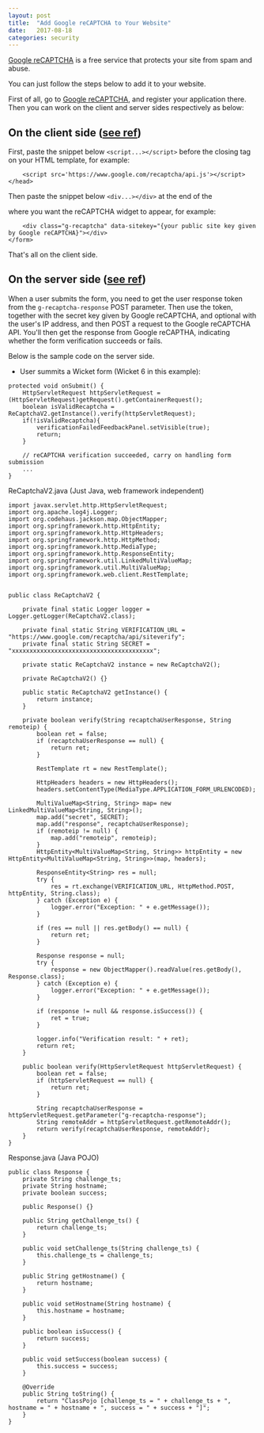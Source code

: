 ```yaml
---
layout: post
title:  "Add Google reCAPTCHA to Your Website"
date:   2017-08-18
categories: security
---
```


[Google reCAPTCHA][1] is a free service that protects your site from spam and abuse.

You can just follow the steps below to add it to your website.

First of all, go to [Google reCAPTCHA][2], and register your application there. Then you can work on the client and server sides respectively as below:

## On the client side ([see ref][3]) ##

First, paste the snippet below `<script...></script>` before the closing </head> tag on your HTML template, for example:

        <script src='https://www.google.com/recaptcha/api.js'></script>
    </head>

Then paste the snippet below `<div...></div>` at the end of the <form> where you want the reCAPTCHA widget to appear, for example:

        <div class="g-recaptcha" data-sitekey="{your public site key given by Google reCAPTCHA}"></div>
    </form>

That's all on the client side.

## On the server side ([see ref][4]) ##

When a user submits the form, you need to get the user response token from the `g-recaptcha-response` POST parameter. Then use the token, together with the secret key given by Google reCAPTCHA, and optional with the user's IP address, and then POST a request to the Google reCAPTCHA API. You'll then get the response from Google reCAPTHA, indicating whether the form verification succeeds or fails.

Below is the sample code on the server side.

 - User summits a Wicket form (Wicket 6 in this example):

<!-- language: lang-java -->

    protected void onSubmit() {
        HttpServletRequest httpServletRequest = (HttpServletRequest)getRequest().getContainerRequest();
        boolean isValidRecaptcha = ReCaptchaV2.getInstance().verify(httpServletRequest);
        if(!isValidRecaptcha){
            verificationFailedFeedbackPanel.setVisible(true);
            return;
        }

        // reCAPTCHA verification succeeded, carry on handling form submission
        ...
    }

ReCaptchaV2.java (Just Java, web framework independent)

<!-- language: lang-java -->

    import javax.servlet.http.HttpServletRequest;    
    import org.apache.log4j.Logger;
    import org.codehaus.jackson.map.ObjectMapper;
    import org.springframework.http.HttpEntity;
    import org.springframework.http.HttpHeaders;
    import org.springframework.http.HttpMethod;
    import org.springframework.http.MediaType;
    import org.springframework.http.ResponseEntity;
    import org.springframework.util.LinkedMultiValueMap;
    import org.springframework.util.MultiValueMap;
    import org.springframework.web.client.RestTemplate;


    public class ReCaptchaV2 {

        private final static Logger logger = Logger.getLogger(ReCaptchaV2.class);

        private final static String VERIFICATION_URL = "https://www.google.com/recaptcha/api/siteverify";
        private final static String SECRET = "xxxxxxxxxxxxxxxxxxxxxxxxxxxxxxxxxxxxxxxx";

        private static ReCaptchaV2 instance = new ReCaptchaV2();

        private ReCaptchaV2() {}

        public static ReCaptchaV2 getInstance() {
            return instance;
        }

        private boolean verify(String recaptchaUserResponse, String remoteip) {
            boolean ret = false;
            if (recaptchaUserResponse == null) {
                return ret;
            }

            RestTemplate rt = new RestTemplate();

            HttpHeaders headers = new HttpHeaders();
            headers.setContentType(MediaType.APPLICATION_FORM_URLENCODED);

            MultiValueMap<String, String> map= new LinkedMultiValueMap<String, String>();
            map.add("secret", SECRET);
            map.add("response", recaptchaUserResponse);
            if (remoteip != null) {
                map.add("remoteip", remoteip);
            }
            HttpEntity<MultiValueMap<String, String>> httpEntity = new HttpEntity<MultiValueMap<String, String>>(map, headers);

            ResponseEntity<String> res = null;
            try {
                res = rt.exchange(VERIFICATION_URL, HttpMethod.POST, httpEntity, String.class);
            } catch (Exception e) {
                logger.error("Exception: " + e.getMessage());
            }

            if (res == null || res.getBody() == null) {
                return ret;
            }

            Response response = null;
            try {
                response = new ObjectMapper().readValue(res.getBody(), Response.class);
            } catch (Exception e) {
                logger.error("Exception: " + e.getMessage());
            }

            if (response != null && response.isSuccess()) {
                ret = true;
            }

            logger.info("Verification result: " + ret);
            return ret;
        }

        public boolean verify(HttpServletRequest httpServletRequest) {
            boolean ret = false;
            if (httpServletRequest == null) {
                return ret;
            }

            String recaptchaUserResponse = httpServletRequest.getParameter("g-recaptcha-response");
            String remoteAddr = httpServletRequest.getRemoteAddr();
            return verify(recaptchaUserResponse, remoteAddr);
        }
    }

Response.java (Java POJO)

<!-- language: lang-java -->

    public class Response {
        private String challenge_ts;
        private String hostname;
        private boolean success;

        public Response() {}

        public String getChallenge_ts() {
            return challenge_ts;
        }

        public void setChallenge_ts(String challenge_ts) {
            this.challenge_ts = challenge_ts;
        }

        public String getHostname() {
            return hostname;
        }

        public void setHostname(String hostname) {
            this.hostname = hostname;
        }

        public boolean isSuccess() {
            return success;
        }

        public void setSuccess(boolean success) {
            this.success = success;
        }

        @Override
        public String toString() {
            return "ClassPojo [challenge_ts = " + challenge_ts + ", hostname = " + hostname + ", success = " + success + "]";
        }
    }


  [1]: https://developers.google.com/recaptcha/docs/versions
  [2]: https://www.google.com/recaptcha/admin
  [3]: https://developers.google.com/recaptcha/docs/display
  [4]: https://developers.google.com/recaptcha/docs/verify
